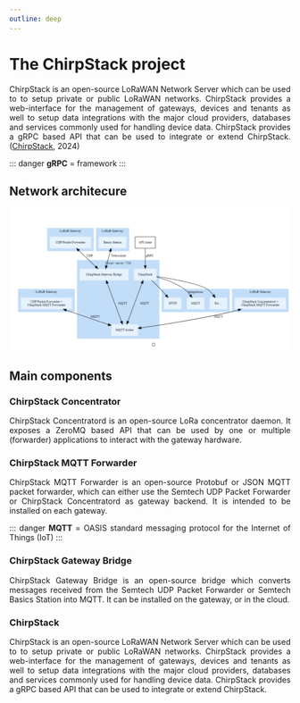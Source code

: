 ```yaml
---
outline: deep
---
```

<div style="text-align: justify"> 

# The ChirpStack project
ChirpStack is an open-source LoRaWAN Network Server which can be used to to setup private or public LoRaWAN networks. ChirpStack provides a web-interface for the management of gateways, devices and tenants as well to setup data integrations with the major cloud providers, databases and services commonly used for handling device data. ChirpStack provides a gRPC based API that can be used to integrate or extend ChirpStack. ([ChirpStack](https://www.chirpstack.io/docs/index.html), 2024)

::: danger **gRPC** = framework
:::

## Network architecure
<img src='../public/chirpstack_network.png' 
        alt="Unavailable content"
        style="display: slock; margin: 0 auto" />


## Main components
### ChirpStack Concentrator
ChirpStack Concentratord is an open-source LoRa concentrator daemon. It exposes a ZeroMQ based API that can be used by one or multiple (forwarder) applications to interact with the gateway hardware.

### ChirpStack MQTT Forwarder
ChirpStack MQTT Forwarder is an open-source Protobuf or JSON MQTT packet forwarder, which can either use the Semtech UDP Packet Forwarder or ChirpStack Concentratord as gateway backend. It is intended to be installed on each gateway.


::: danger **MQTT** =  OASIS standard messaging protocol for the Internet of Things (IoT)
:::

### ChirpStack Gateway Bridge
ChirpStack Gateway Bridge is an open-source bridge which converts messages received from the Semtech UDP Packet Forwarder or Semtech Basics Station into MQTT. It can be installed on the gateway, or in the cloud.

### ChirpStack
ChirpStack is an open-source LoRaWAN Network Server which can be used to to setup private or public LoRaWAN networks. ChirpStack provides a web-interface for the management of gateways, devices and tenants as well to setup data integrations with the major cloud providers, databases and services commonly used for handling device data. ChirpStack provides a gRPC based API that can be used to integrate or extend ChirpStack.

</div>